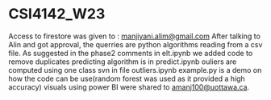 # CSI4142_W23

Access to firestore was given to : manjiyani.alim@gmail.com
After talking to Alin and got approval, the querries are python algorithms reading from a csv file.
As suggested in the phase2 comments in elt.ipynb we added code to remove duplicates
predicting algorithm is in predict.ipynb
ouliers are computed using one class svn in file outliers.ipynb
example.py is a demo on how the code can be use(random forest was used as it provided a high accuracy)
visuals using power BI were shared to amanj100@uottawa.ca.
